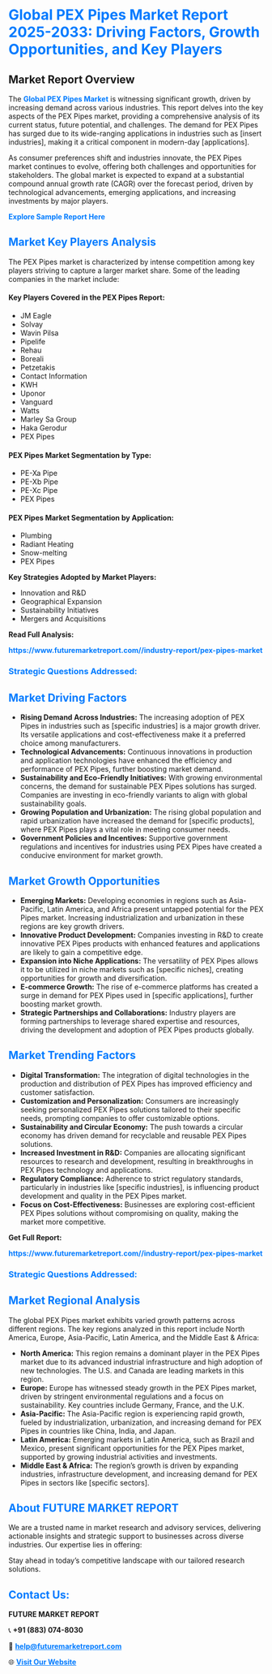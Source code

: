 <h1 style="color: #007BFF;">Global PEX Pipes Market Report 2025-2033: Driving Factors, Growth Opportunities, and Key Players</h1>

<section id="overview">
<h2>Market Report Overview</h2>
<p>The <a href="https://www.futuremarketreport.com//industry-report/pex-pipes-market" style="color: #007BFF; text-decoration: none;"><strong>Global PEX Pipes Market</strong></a> is witnessing significant growth, driven by increasing demand across various industries. This report delves into the key aspects of the PEX Pipes market, providing a comprehensive analysis of its current status, future potential, and challenges. The demand for PEX Pipes has surged due to its wide-ranging applications in industries such as [insert industries], making it a critical component in modern-day [applications].</p>
<p>As consumer preferences shift and industries innovate, the PEX Pipes market continues to evolve, offering both challenges and opportunities for stakeholders. The global market is expected to expand at a substantial compound annual growth rate (CAGR) over the forecast period, driven by technological advancements, emerging applications, and increasing investments by major players.</p>
</section>

<section id="overview">
<p><a href="https://www.futuremarketreport.com//request-sample/reportId=56379" style="color: #007BFF; text-decoration: none;"><strong>Explore Sample Report Here</strong></a></p>
</section>

<section id="key-players">
<h2 style="color: #007BFF;">Market Key Players Analysis</h2>
<p>The PEX Pipes market is characterized by intense competition among key players striving to capture a larger market share. Some of the leading companies in the market include:</p>
<h4>Key Players Covered in the PEX Pipes Report:</h4>
<ul><li>JM Eagle</li><li>Solvay</li><li>Wavin Pilsa</li><li>Pipelife</li><li>Rehau</li><li>Boreali</li><li>Petzetakis</li><li>Contact Information</li><li>KWH</li><li>Uponor</li><li>Vanguard</li><li>Watts</li><li>Marley Sa Group</li><li>Haka Gerodur</li><li>PEX Pipes</li></ul>
<h4>PEX Pipes Market Segmentation by Type:</h4>
<ul><li>PE-Xa Pipe</li><li>PE-Xb Pipe</li><li>PE-Xc Pipe</li><li>PEX Pipes</li></ul>

<h4>PEX Pipes Market Segmentation by Application:</h4>
<ul><li>Plumbing</li><li>Radiant Heating</li><li>Snow-melting</li><li>PEX Pipes</li></ul>
<p><strong>Key Strategies Adopted by Market Players:</strong></p>
<ul>
<li>Innovation and R&D</li>
<li>Geographical Expansion</li>
<li>Sustainability Initiatives</li>
<li>Mergers and Acquisitions</li>
</ul>
</section>

<section>
<p><strong>Read Full Analysis: </strong></p><a href="https://www.futuremarketreport.com//industry-report/pex-pipes-market" style="color: #007BFF; text-decoration: none;"><strong>https://www.futuremarketreport.com//industry-report/pex-pipes-market</strong></a>
<h3 style="color: #007BFF;">Strategic Questions Addressed:</h3>
</section>

<section id="driving-factors">
<h2 style="color: #007BFF;">Market Driving Factors</h2>
<ul>
<li><strong>Rising Demand Across Industries:</strong> The increasing adoption of PEX Pipes in industries such as [specific industries] is a major growth driver. Its versatile applications and cost-effectiveness make it a preferred choice among manufacturers.</li>
<li><strong>Technological Advancements:</strong> Continuous innovations in production and application technologies have enhanced the efficiency and performance of PEX Pipes, further boosting market demand.</li>
<li><strong>Sustainability and Eco-Friendly Initiatives:</strong> With growing environmental concerns, the demand for sustainable PEX Pipes solutions has surged. Companies are investing in eco-friendly variants to align with global sustainability goals.</li>
<li><strong>Growing Population and Urbanization:</strong> The rising global population and rapid urbanization have increased the demand for [specific products], where PEX Pipes plays a vital role in meeting consumer needs.</li>
<li><strong>Government Policies and Incentives:</strong> Supportive government regulations and incentives for industries using PEX Pipes have created a conducive environment for market growth.</li>
</ul>
</section>

<section id="growth-opportunities">
<h2 style="color: #007BFF;">Market Growth Opportunities</h2>
<ul>
<li><strong>Emerging Markets:</strong> Developing economies in regions such as Asia-Pacific, Latin America, and Africa present untapped potential for the PEX Pipes market. Increasing industrialization and urbanization in these regions are key growth drivers.</li>
<li><strong>Innovative Product Development:</strong> Companies investing in R&D to create innovative PEX Pipes products with enhanced features and applications are likely to gain a competitive edge.</li>
<li><strong>Expansion into Niche Applications:</strong> The versatility of PEX Pipes allows it to be utilized in niche markets such as [specific niches], creating opportunities for growth and diversification.</li>
<li><strong>E-commerce Growth:</strong> The rise of e-commerce platforms has created a surge in demand for PEX Pipes used in [specific applications], further boosting market growth.</li>
<li><strong>Strategic Partnerships and Collaborations:</strong> Industry players are forming partnerships to leverage shared expertise and resources, driving the development and adoption of PEX Pipes products globally.</li>
</ul>
</section>

<section id="trending-factors">
<h2 style="color: #007BFF;">Market Trending Factors</h2>
<ul>
<li><strong>Digital Transformation:</strong> The integration of digital technologies in the production and distribution of PEX Pipes has improved efficiency and customer satisfaction.</li>
<li><strong>Customization and Personalization:</strong> Consumers are increasingly seeking personalized PEX Pipes solutions tailored to their specific needs, prompting companies to offer customizable options.</li>
<li><strong>Sustainability and Circular Economy:</strong> The push towards a circular economy has driven demand for recyclable and reusable PEX Pipes solutions.</li>
<li><strong>Increased Investment in R&D:</strong> Companies are allocating significant resources to research and development, resulting in breakthroughs in PEX Pipes technology and applications.</li>
<li><strong>Regulatory Compliance:</strong> Adherence to strict regulatory standards, particularly in industries like [specific industries], is influencing product development and quality in the PEX Pipes market.</li>
<li><strong>Focus on Cost-Effectiveness:</strong> Businesses are exploring cost-efficient PEX Pipes solutions without compromising on quality, making the market more competitive.</li>
</ul>
</section>

<section>
<p><strong>Get Full Report: </strong></p><a href="https://www.futuremarketreport.com//industry-report/pex-pipes-market" style="color: #007BFF; text-decoration: none;"><strong>https://www.futuremarketreport.com//industry-report/pex-pipes-market</strong></a>
<h3 style="color: #007BFF;">Strategic Questions Addressed:</h3>
</section>


<section id="regional-analysis">
<h2 style="color: #007BFF;">Market Regional Analysis</h2>
<p>The global PEX Pipes market exhibits varied growth patterns across different regions. The key regions analyzed in this report include North America, Europe, Asia-Pacific, Latin America, and the Middle East & Africa:</p>
<ul>
<li><strong>North America:</strong> This region remains a dominant player in the PEX Pipes market due to its advanced industrial infrastructure and high adoption of new technologies. The U.S. and Canada are leading markets in this region.</li>
<li><strong>Europe:</strong> Europe has witnessed steady growth in the PEX Pipes market, driven by stringent environmental regulations and a focus on sustainability. Key countries include Germany, France, and the U.K.</li>
<li><strong>Asia-Pacific:</strong> The Asia-Pacific region is experiencing rapid growth, fueled by industrialization, urbanization, and increasing demand for PEX Pipes in countries like China, India, and Japan.</li>
<li><strong>Latin America:</strong> Emerging markets in Latin America, such as Brazil and Mexico, present significant opportunities for the PEX Pipes market, supported by growing industrial activities and investments.</li>
<li><strong>Middle East & Africa:</strong> The region’s growth is driven by expanding industries, infrastructure development, and increasing demand for PEX Pipes in sectors like [specific sectors].</li>
</ul>
</section>

<footer>
<h2 style="color: #007BFF;">About FUTURE MARKET REPORT</h2>
<p>We are a trusted name in market research and advisory services, delivering actionable insights and strategic support to businesses across diverse industries. Our expertise lies in offering:</p>

<p>Stay ahead in today’s competitive landscape with our tailored research solutions.</p>

<h2 style="color: #007BFF;">Contact Us:</h2>
<p><strong>FUTURE MARKET REPORT</strong></p>
<p>📞 <strong>+91 (883) 074-8030</strong></p>
<p>📧 <strong><a href="mailto:help@futuremarketreport.com" style="color: #007BFF;">help@futuremarketreport.com</a></strong></p>
<p>🌐 <strong><a href="https://www.futuremarketreport.com/" style="color: #007BFF;">Visit Our Website</a></strong></p>
</footer>